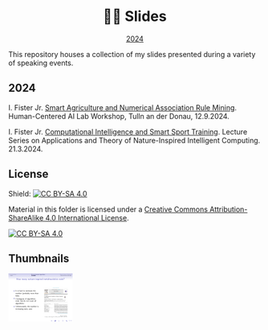 <h1 align="center">
    👨‍🏫 Slides
</h1>

<p align="center">
    <a href="#2024">2024</a>
</p>

This repository houses a collection of my slides presented during a variety of speaking events.

## 2024

I. Fister Jr. [Smart Agriculture and Numerical Association Rule Mining](https://github.com/firefly-cpp/slides/blob/main/Iztok_HCAI2024.pdf). Human-Centered AI Lab Workshop, Tulln an der Donau, 12.9.2024.

I. Fister Jr. [Computational Intelligence and Smart Sport Training](https://github.com/firefly-cpp/slides/blob/main/Iztok_ATONIIC2024.pdf). Lecture Series on Applications and Theory of Nature-Inspired Intelligent Computing. 21.3.2024.

## License

Shield: [![CC BY-SA 4.0][cc-by-sa-shield]][cc-by-sa]

Material in this folder is licensed under a
[Creative Commons Attribution-ShareAlike 4.0 International License][cc-by-sa].

[![CC BY-SA 4.0][cc-by-sa-image]][cc-by-sa]

[cc-by-sa]: http://creativecommons.org/licenses/by-sa/4.0/
[cc-by-sa-image]: https://licensebuttons.net/l/by-sa/4.0/88x31.png
[cc-by-sa-shield]: https://img.shields.io/badge/License-CC%20BY--SA%204.0-lightgrey.svg

## Thumbnails
[![Iztok_ATONIIC2024](/image_thumbnails/pdf_animation_Iztok_ATONIIC2024.gif)](Iztok_ATONIIC2024.pdf)
